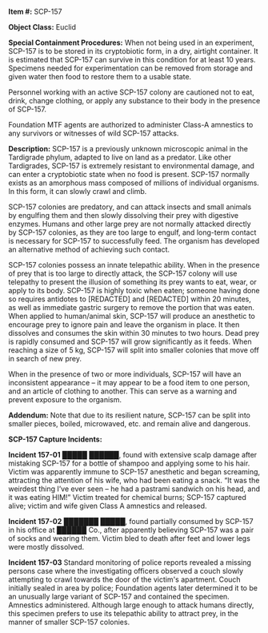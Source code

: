 **Item #:** SCP-157

**Object Class:** Euclid

**Special Containment Procedures:** When not being used in an experiment, SCP-157 is to be stored in its cryptobiotic form, in a dry, airtight container. It is estimated that SCP-157 can survive in this condition for at least 10 years. Specimens needed for experimentation can be removed from storage and given water then food to restore them to a usable state.

Personnel working with an active SCP-157 colony are cautioned not to eat, drink, change clothing, or apply any substance to their body in the presence of SCP-157.

Foundation MTF agents are authorized to administer Class-A amnestics to any survivors or witnesses of wild SCP-157 attacks.

**Description:** SCP-157 is a previously unknown microscopic animal in the Tardigrade phylum, adapted to live on land as a predator. Like other Tardigrades, SCP-157 is extremely resistant to environmental damage, and can enter a cryptobiotic state when no food is present. SCP-157 normally exists as an amorphous mass composed of millions of individual organisms. In this form, it can slowly crawl and climb.

SCP-157 colonies are predatory, and can attack insects and small animals by engulfing them and then slowly dissolving their prey with digestive enzymes. Humans and other large prey are not normally attacked directly by SCP-157 colonies, as they are too large to engulf, and long-term contact is necessary for SCP-157 to successfully feed. The organism has developed an alternative method of achieving such contact.

SCP-157 colonies possess an innate telepathic ability. When in the presence of prey that is too large to directly attack, the SCP-157 colony will use telepathy to present the illusion of something its prey wants to eat, wear, or apply to its body. SCP-157 is highly toxic when eaten; someone having done so requires antidotes to \[REDACTED\] and \[REDACTED\] within 20 minutes, as well as immediate gastric surgery to remove the portion that was eaten. When applied to human/animal skin, SCP-157 will produce an anesthetic to encourage prey to ignore pain and leave the organism in place. It then dissolves and consumes the skin within 30 minutes to two hours. Dead prey is rapidly consumed and SCP-157 will grow significantly as it feeds. When reaching a size of 5 kg, SCP-157 will split into smaller colonies that move off in search of new prey.

When in the presence of two or more individuals, SCP-157 will have an inconsistent appearance – it may appear to be a food item to one person, and an article of clothing to another. This can serve as a warning and prevent exposure to the organism.

**Addendum:** Note that due to its resilient nature, SCP-157 can be split into smaller pieces, boiled, microwaved, etc. and remain alive and dangerous.

**SCP-157 Capture Incidents:**

**Incident 157-01** █████ ██████, found with extensive scalp damage after mistaking SCP-157 for a bottle of shampoo and applying some to his hair. Victim was apparently immune to SCP-157 anesthetic and began screaming, attracting the attention of his wife, who had been eating a snack. “It was the weirdest thing I’ve ever seen – he had a pastrami sandwich on his head, and it was eating HIM!” Victim treated for chemical burns; SCP-157 captured alive; victim and wife given Class A amnestics and released.

**Incident 157-02** ███████ █████, found partially consumed by SCP-157 in his office at ██████ Co., after apparently believing SCP-157 was a pair of socks and wearing them. Victim bled to death after feet and lower legs were mostly dissolved.

**Incident 157-03** Standard monitoring of police reports revealed a missing persons case where the investigating officers observed a couch slowly attempting to crawl towards the door of the victim's apartment. Couch initially sealed in area by police; Foundation agents later determined it to be an unusually large variant of SCP-157 and contained the specimen. Amnestics administered. Although large enough to attack humans directly, this specimen prefers to use its telepathic ability to attract prey, in the manner of smaller SCP-157 colonies.